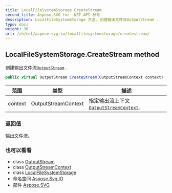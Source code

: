 ```yaml
---
title: LocalFileSystemStorage.CreateStream
second_title: Aspose.SVG for .NET API 参考
description: LocalFileSystemStorage 方法. 创建输出文件流OutputStream .
type: docs
weight: 30
url: /zh/net/aspose.svg.io/localfilesystemstorage/createstream/
---
```

## LocalFileSystemStorage.CreateStream method

创建输出文件流[`OutputStream`](../../outputstream/) .

```csharp
public virtual OutputStream CreateStream(OutputStreamContext context)
```

| 范围 | 类型 | 描述 |
| --- | --- | --- |
| context | OutputStreamContext | 指定输出流上下文[`OutputStreamContext`](../../outputstreamcontext/). |

### 返回值

输出文件流。

### 也可以看看

* class [OutputStream](../../outputstream/)
* class [OutputStreamContext](../../outputstreamcontext/)
* class [LocalFileSystemStorage](../)
* 命名空间 [Aspose.Svg.IO](../../localfilesystemstorage/)
* 部件 [Aspose.SVG](../../../)



